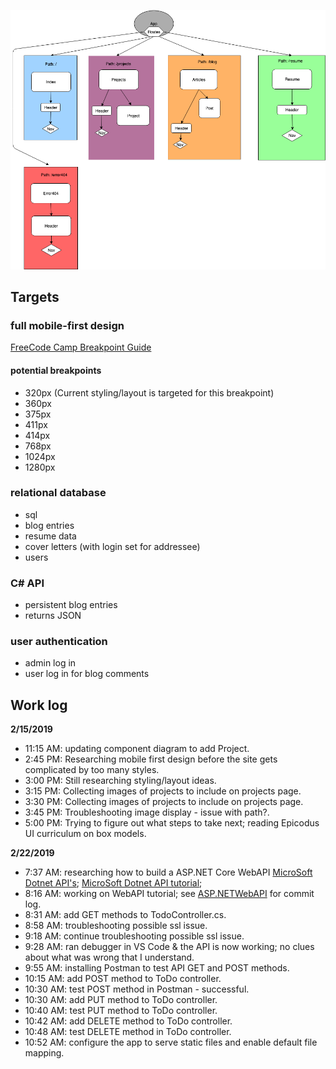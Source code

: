 ![](portfolio-diagram.png)

## Targets

### full mobile-first design
[FreeCode Camp Breakpoint Guide](https://medium.freecodecamp.org/the-100-correct-way-to-do-css-breakpoints-88d6a5ba1862)

#### potential breakpoints
- 320px (Current styling/layout is targeted for this breakpoint)
- 360px
- 375px
- 411px
- 414px
- 768px
- 1024px
- 1280px

### relational database
- sql
- blog entries
- resume data
- cover letters (with login set for addressee)
- users

### C# API
- persistent blog entries
- returns JSON

### user authentication
- admin log in
- user log in for blog comments

## Work log
**2/15/2019**
- 11:15 AM: updating component diagram to add Project.
- 2:45 PM: Researching mobile first design before the site gets complicated by too many styles.
- 3:00 PM: Still researching styling/layout ideas.
- 3:15 PM: Collecting images of projects to include on projects page.
- 3:30 PM: Collecting images of projects to include on projects page.
- 3:45 PM: Troubleshooting image display - issue with path?.
- 5:00 PM: Trying to figure out what steps to take next; reading Epicodus UI curriculum on box models.

**2/22/2019**
- 7:37 AM: researching how to build a ASP.NET Core WebAPI
[MicroSoft Dotnet API's](https://dotnet.microsoft.com/apps/aspnet/apis);
[MicroSoft Dotnet API tutorial](https://docs.microsoft.com/en-us/aspnet/core/tutorials/first-web-api?view=aspnetcore-2.2&tabs=visual-studio-code);
- 8:16 AM: working on WebAPI tutorial; see [ASP.NETWebAPI](https://github.com/skillitzimberg/ASP.NETCoreWebAPI) for commit log.
- 8:31 AM: add GET methods to TodoController.cs.
- 8:58 AM: troubleshooting possible ssl issue.
- 9:18 AM: continue troubleshooting possible ssl issue.
- 9:28 AM: ran debugger in VS Code & the API is now working; no clues about what was wrong that I understand.
- 9:55 AM: installing Postman to test API GET and POST methods.
- 10:15 AM: add POST method to ToDo controller.
- 10:30 AM: test POST method in Postman - successful.
- 10:30 AM: add PUT method to ToDo controller.
- 10:40 AM: test PUT method to ToDo controller.
- 10:42 AM: add DELETE method to ToDo controller.
- 10:48 AM: test DELETE method in ToDo controller.
- 10:52 AM: configure the app to serve static files and enable default file mapping.
